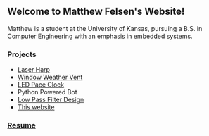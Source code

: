 ## Welcome to Matthew Felsen's Website!

Matthew is a student at the University of Kansas, pursuing a B.S. in Computer Engineering with an emphasis in embedded systems.

### Projects
- [Laser Harp](/laser_harp.md)
- [Window Weather Vent](/window_weather_vent.md)
- [LED Pace Clock](/pace_clock.md)
- Python Powered Bot
- [Low Pass Filter Design](/docs/filter_design_report.pdf)
- [This website](mefelsen.github.io)


### [Resume](/docs/Resume_v3.pdf)
